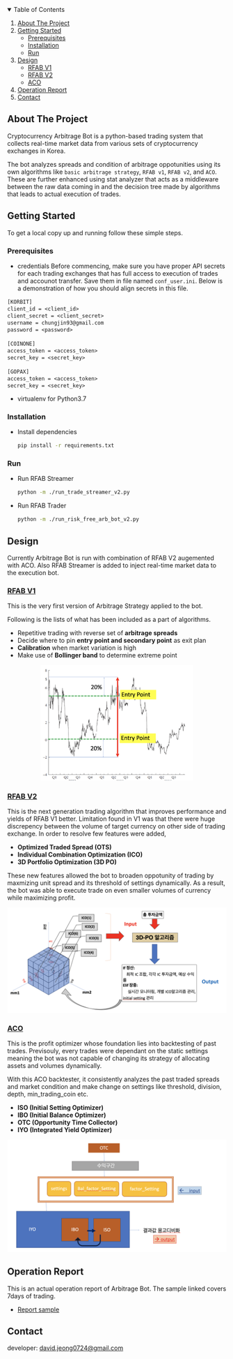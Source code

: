 <!-- TABLE OF CONTENTS -->
<details open="open">
  <summary>Table of Contents</summary>
  <ol>
    <li>
      <a href="#about-the-project">About The Project</a>
    </li>
    <li>
      <a href="#getting-started">Getting Started</a>
      <ul>
        <li><a href="#prerequisites">Prerequisites</a></li>
        <li><a href="#installation">Installation</a></li>
        <li><a href="#run">Run</a></li>
      </ul>
    </li>
    <li><a href="#Design">Design</a>
      <ul>
        <li><a href="#RFAB-V1">RFAB V1</a></li>
        <li><a href="#RFAB-V2">RFAB V2</a></li>
        <li><a href="#ACO">ACO</a></li>
      </ul>
    </li>
    <li><a href="#Operation-Report">Operation Report</a></li>
    <li><a href="#contact">Contact</a></li>
  </ol>
</details>




<!-- ABOUT THE PROJECT -->
## About The Project

Cryptocurrency Arbitrage Bot is a python-based trading system that collects real-time market data from various sets of cryptocurrency exchanges in Korea.

The bot analyzes spreads and condition of arbitrage oppotunities using its own algorithms like `basic arbitrage strategy`, `RFAB v1`, `RFAB v2`, and `ACO`.
These are further enhanced using stat analyzer that acts as a middleware between the raw data coming in and the decision tree made by algorithms that leads to actual execution of trades. 


<!-- GETTING STARTED -->
## Getting Started

To get a local copy up and running follow these simple steps.

### Prerequisites

* credentials
  Before commencing, make sure you have proper API secrets for each trading exchanges that has full access to execution of trades and accounot transfer.
  Save them in file named `conf_user.ini`. Below is a demonstration of how you should align secrets in this file.
```
[KORBIT]
client_id = <client_id>
client_secret = <client_secret>
username = chungjin93@gmail.com
password = <password>

[COINONE]
access_token = <access_token>
secret_key = <secret_key>

[GOPAX]
access_token = <access_token>
secret_key = <secret_key>
```

* virtualenv for Python3.7

### Installation

* Install dependencies
   ```sh
   pip install -r requirements.txt
   ```
   
### Run
* Run RFAB Streamer
   ```sh
   python -m ./run_trade_streamer_v2.py
   ```
* Run RFAB Trader
   ```sh
   python -m ./run_risk_free_arb_bot_v2.py
   ```


<!-- USAGE EXAMPLES -->
## Design

Currently Arbitrage Bot is run with combination of RFAB V2 augemented with ACO. 
Also RFAB Streamer is added to inject real-time market data to the execution bot.



### [RFAB V1](https://drive.google.com/file/d/1YJuU0EiBG0kJD0eA1BW5LVsdTxsuxArl/view?usp=sharing)

This is the very first version of Arbitrage Strategy applied to the bot. 

Following is the lists of what has been included as a part of algorithms.

* Repetitive trading with reverse set of **arbitrage spreads**
* Decide where to pin **entry point and secondary point** as exit plan
* **Calibration** when market variation is high
* Make use of **Bollinger band** to determine extreme point

<p align="center">
  <img src="https://github.com/JinJis/arbitrage-bot/blob/master/photo/rfab_v1_photo.png" width="350" title="hover text">
</p>

### [RFAB V2](https://drive.google.com/file/d/1Nh_9iAocirJ2eWBpoN2p3k16iius6aZ2/view?usp=sharing)

This is the next generation trading algorithm that improves performance and yields of RFAB V1 better.
Limitation found in V1 was that there were huge discrepency between the volume of target currency on other side of trading exchange.
In order to resolve few features were added,

* **Optimized Traded Spread (OTS)**
* **Individual Combination Optimization (ICO)**
* **3D Portfolio Optimization (3D PO)**

These new features allowed the bot to broaden oppotunity of trading by maxmizing unit spread and its threshold of settings dynamically.
As a result, the bot was able to execute trade on even smaller volumes of currency while maximizing profit.

<p align="center">
  <img src="https://github.com/JinJis/arbitrage-bot/blob/master/photo/rfab_v2_photo.png" width="550" title="hover text">
</p>

### [ACO](https://drive.google.com/file/d/1UGUAO8pydmXChAib3ugcDScHtQn7QAv5/view?usp=sharing)

This is the profit optimizer whose foundation lies into backtesting of past trades. Previsouly, every trades were dependant on the static settings meaning the bot was not capable of changing its strategy of allocating assets and volumes dynamically.

With this ACO backtester, it consistently analyzes the past traded spreads and market condition and make change on settings like threshold, division, depth, min_trading_coin etc.

* **ISO (Initial Setting Optimizer)**
* **IBO (Initial Balance Optimizer)**
* **OTC (Opportunity Time Collector)**
* **IYO (Integrated Yield Optimizer)**

<p align="center">
  <img src="https://github.com/JinJis/arbitrage-bot/blob/master/photo/aco_photo.png" width="550" title="hover text">
</p>

<!-- ROADMAP -->
## Operation Report

This is an actual operation report of Arbitrage Bot. The sample linked covers 7days of trading.
* [Report sample](https://drive.google.com/file/d/1xjSYOW4p8lAwalMFN2DVf5I_Fsfe-IyC/view?usp=sharing)

<!-- CONTACT -->
## Contact

developer: david.jeong0724@gmail.com

